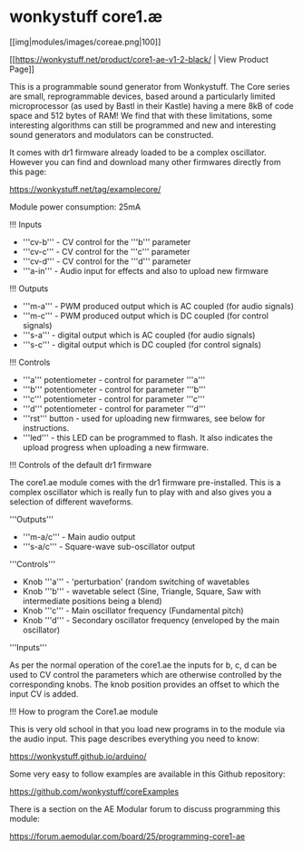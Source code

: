 # wonkystuff core1.æ
[[img|modules/images/coreae.png|100]]

[[https://wonkystuff.net/product/core1-ae-v1-2-black/ | View Product Page]]

This is a programmable sound generator from Wonkystuff. The Core series are small, reprogrammable devices, based around a particularly limited microprocessor (as used by Bastl in their Kastle) having a mere 8kB of code space and 512 bytes of RAM! We find that with these limitations, some interesting algorithms can still be programmed and new and interesting sound generators and modulators can be constructed.

It comes with dr1 firmware already loaded to be a complex oscillator. However you can find and download many other firmwares directly from this page:

https://wonkystuff.net/tag/examplecore/

Module power consumption: 25mA

!!! Inputs
* '''cv-b''' - CV control for the '''b''' parameter
* '''cv-c''' - CV control for the '''c''' parameter
* '''cv-d''' - CV control for the '''d''' parameter
* '''a-in''' - Audio input for effects and also to upload new firmware

!!! Outputs
* '''m-a''' - PWM produced output which is AC coupled (for audio signals)
* '''m-c''' - PWM produced output which is DC coupled (for control signals)
* '''s-a''' - digital output which is AC coupled (for audio signals)
* '''s-c''' - digital output which is DC coupled (for control signals)

!!! Controls
* '''a''' potentiometer - control for parameter '''a'''
* '''b''' potentiometer - control for parameter '''b'''
* '''c''' potentiometer - control for parameter '''c'''
* '''d''' potentiometer - control for parameter '''d'''
* '''rst''' button - used for uploading new firmwares, see below for instructions.
* '''led''' - this LED can be programmed to flash. It also indicates the upload progress when uploading a new firmware.

!!! Controls of the default dr1 firmware

The core1.ae module comes with the dr1 firmware pre-installed. This is a complex oscillator which is really fun to play with and also gives you a selection of different waveforms. 

'''Outputs'''

* '''m-a/c''' - Main audio output
* '''s-a/c''' - Square-wave sub-oscillator output

'''Controls'''

* Knob '''a''' - 'perturbation' (random switching of wavetables
* Knob '''b''' - wavetable select (Sine, Triangle, Square, Saw with intermediate positions being a blend)
* Knob '''c''' - Main oscillator frequency (Fundamental pitch)
* Knob '''d''' - Secondary oscillator frequency (enveloped by the main oscillator)

'''Inputs'''

As per the normal operation of the core1.ae the inputs for b, c, d can be used to CV control the parameters which are otherwise controlled by the corresponding knobs. The knob position provides an offset to which the input CV is added.

!!! How to program the Core1.ae module

This is very old school in that you load new programs in to the module via the audio input. This page describes everything you need to know:

https://wonkystuff.github.io/arduino/

Some very easy to follow examples are available in this Github repository:

https://github.com/wonkystuff/coreExamples

There is a section on the AE Modular forum to discuss programming this module:

https://forum.aemodular.com/board/25/programming-core1-ae
